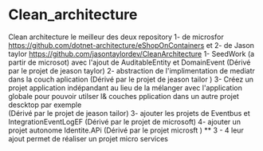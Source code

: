 # Clean_architecture
Clean architecture le meilleur des deux repository 1- de microsfor https://github.com/dotnet-architecture/eShopOnContainers et 2- de Jason taylor https://github.com/jasontaylordev/CleanArchitecture
1- SeedWork (a partir de microsot) avec l'ajout de AuditableEntity et DomainEvent (Dérivé par le projet de jeason taylor)
2- abstraction de l'implimentation de mediatr dans la couch aplication (Dérivé par le projet de jeason tailor )
3- Créez un projet application indépandant au lieu de la mélanger avec l'application globale pour pouvoir utilser l& couches pplication dans un autre projet descktop par exemple  
(Dérivé par le projet de jeason tailor)
3- ajouter les projets de Eventbus et IntegrationEventLogEF (Dérivé par le projet de microsoft)
4- ajouter un projet autonome Identite.APi (Dérivé par le projet microsft )
** 3 - 4 leur ajout permet de réaliser un projet micro services 
